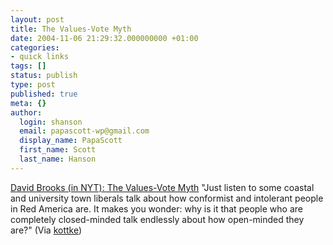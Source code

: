 ```yaml
---
layout: post
title: The Values-Vote Myth
date: 2004-11-06 21:29:32.000000000 +01:00
categories:
- quick links
tags: []
status: publish
type: post
published: true
meta: {}
author:
  login: shanson
  email: papascott-wp@gmail.com
  display_name: PapaScott
  first_name: Scott
  last_name: Hanson
---
```

<p><a href="http://www.nytimes.com/2004/11/06/opinion/06brooks.html?ex=1257483600&en=b4613533d9a1bdde&ei=5090&partner=rssuserland">David Brooks (in NYT): The Values-Vote Myth</a> "Just listen to some coastal and university town liberals talk about how conformist and intolerant people in Red America are. It makes you wonder: why is it that people who are completely closed-minded talk endlessly about how open-minded they are?" (Via <a href="http://www.kottke.org/remainder/04/11/6873.html">kottke</a>)</p>
